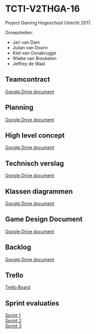 # TCTI-V2THGA-16

Project Gaming Hogeschool Utrecht 2017.

Groepsleden:
- Jari van Dam
- Julian van Doorn
- Kiet van Osnabrugge
- Wiebe van Breukelen
- Jeffrey de Waal

## Teamcontract
[Google Drive document](https://drive.google.com/open?id=1Rg_Tjirouexu_G49VfFa7-RU9L3GCvTIR7Sf7R9D6GI)

## Planning
[Google Drive document](https://drive.google.com/open?id=1fdtJlAuMS8VhheYM1qFluwyl-NpCBoPMqMryewyxAg8)

## High level concept
[Google Drive document](https://drive.google.com/open?id=1sES14LG-_JwMcjMm2_4eI1ontkPGpxfi-3kJDc-ctqk)

## Technisch verslag
[Google Drive document](https://drive.google.com/open?id=1Hx5or4JSnEbMp_KkCcBDkcPrRBuPuNSmMl5zGp74hKI)

## Klassen diagrammen
[Google Drive document](https://drive.google.com/open?id=1-nRdvYvs2ylGsX8aCxZZ1Jls7y6o70GYepmXb4Ku3uw)

## Game Design Document
[Google Drive document](https://drive.google.com/open?id=120jh7rCEXO4Z9gqqJlwvgMK1_iSHA_k0Pnj_K_iPTnE)

## Backlog
[Google Drive document](https://drive.google.com/open?id=1ZBP4IsyNwz57-e-kCwsJiRLyZHcSj7dFiEiu3OaduaI)

## Trello
[Trello Board](https://trello.com/b/FfQqoQld/game-project)  

## Sprint evaluaties
[Sprint 1](https://drive.google.com/open?id=12DTo-PizEF4xqzgXq6qDkTxOWDJQ0XC3ZM62sGaqENM)    
[Sprint 2](https://drive.google.com/open?id=14FH6KZdh9_Qa5PiHmmKx4GLoavQwTPFUoVZjbyzebB0)    
[Sprint 3](https://drive.google.com/open?id=1AipdiBkhd4_XTYqvT_3eXAJGaLZte1zpO-yCLmj34pg)  
